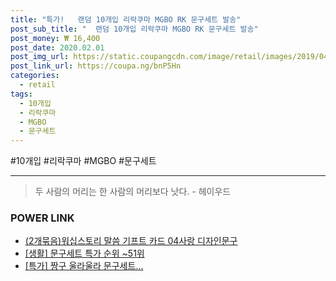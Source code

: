 ```yaml
--- 
title: "특가!   랜덤 10개입 리락쿠마 MGBO RK 문구세트 발송" 
post_sub_title: "  랜덤 10개입 리락쿠마 MGBO RK 문구세트 발송" 
post_money: ₩ 16,400 
post_date: 2020.02.01 
post_img_url: https://static.coupangcdn.com/image/retail/images/2019/04/12/11/4/fc7d0fdc-228e-4adb-9ec6-77a1d7f6ee8b.jpg 
post_link_url: https://coupa.ng/bnP5Hn 
categories: 
  - retail 
tags: 
  - 10개입 
  - 리락쿠마 
  - MGBO 
  - 문구세트 
--- 
```

  #10개입 #리락쿠마 #MGBO #문구세트 
<hr> 

> 두 사람의 머리는 한 사람의 머리보다 낫다. - 헤이우드 


### POWER LINK

* <a href="https://blog.naver.com/fasyy4321/221791923238" target="_blank">(2개묶음)워십스토리 말씀 기프트 카드 04사랑 디자인문구</a>
* <a href="https://blog.naver.com/sakai111/221792112130" target="_blank"> [생활] 문구세트 특가 순위 ~51위</a>
* <a href="https://blog.naver.com/an0733/221792752005" target="_blank">[특가] 짱구 울라울라 문구세트...</a>
